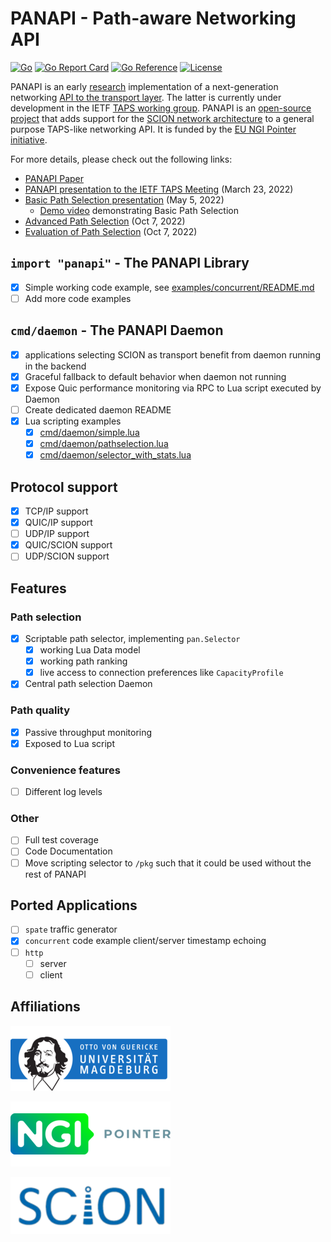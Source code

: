 # PANAPI - Path-aware Networking API

[![Go](https://github.com/netsys-lab/panapi/actions/workflows/go.yml/badge.svg)](https://github.com/netsys-lab/panapi/actions/workflows/go.yml)
[![Go Report Card](https://goreportcard.com/badge/github.com/netsys-lab/panapi)](https://goreportcard.com/report/github.com/netsys-lab/panapi) 
[![Go Reference](https://pkg.go.dev/badge/github.com/netsys-lab/panapi.svg)](https://pkg.go.dev/github.com/netsys-lab/panapi)
[![License](https://img.shields.io/badge/License-Apache%202.0-blue.svg)](LICENSE)

PANAPI is an early [research](https://dl.acm.org/doi/10.1145/3472727.3472808) implementation of a next-generation networking [API to the transport layer](https://www.ietf.org/archive/id/draft-ietf-taps-interface-13.html). The latter is currently under development in the IETF [TAPS working group](https://datatracker.ietf.org/wg/taps/about/). PANAPI is an [open-source project](https://www.ngi.eu/funded_solution/ngi-pointer-project-33/) that adds support for the [SCION network architecture](https://scion-architecture.net/) to a general purpose TAPS-like networking API. It is funded by the [EU NGI Pointer initiative](https://pointer.ngi.eu/).

For more details, please check out the following links: 
* [PANAPI Paper](https://dl.acm.org/doi/pdf/10.1145/3472727.3472808)
* [PANAPI presentation to the IETF TAPS Meeting](assets/TAPS-presentation.pdf) (March 23, 2022)
* [Basic Path Selection presentation](assets/presentation.pdf) (May 5, 2022)
  * [Demo video](https://www.youtube.com/watch?v=2_I7xbsk89I) demonstrating Basic Path Selection
* [Advanced Path Selection](assets/Presentation_Milestone3.pdf) (Oct 7, 2022)
* [Evaluation of Path Selection](assets/Presentation_Milestone4.pdf) (Oct 7, 2022)

## `import "panapi"` - The PANAPI Library

* [x] Simple working code example, see [examples/concurrent/README.md](examples/concurrent/README.md)
* [ ] Add more code examples

## `cmd/daemon` - The PANAPI Daemon

* [x] applications selecting SCION as transport benefit from daemon running in the backend
* [x] Graceful fallback to default behavior when daemon not running
* [x] Expose Quic performance monitoring via RPC to Lua script executed by Daemon
* [ ] Create dedicated daemon README
* [x] Lua scripting examples 
  * [x] [cmd/daemon/simple.lua](cmd/daemon/simple.lua)
  * [x] [cmd/daemon/pathselection.lua](cmd/daemon/pathselection.lua)
  * [x] [cmd/daemon/selector_with_stats.lua](cmd/daemon/selector_with_stats.lua)

## Protocol support

- [x] TCP/IP support
- [x] QUIC/IP support
- [ ] UDP/IP support
- [x] QUIC/SCION support
- [ ] UDP/SCION support

## Features

### Path selection

- [x] Scriptable path selector, implementing `pan.Selector`
  - [x] working Lua Data model
  - [x] working path ranking
  - [x] live access to connection preferences like `CapacityProfile`
- [x] Central path selection Daemon

### Path quality

- [x] Passive throughput monitoring
- [x] Exposed to Lua script

### Convenience features
- [ ] Different log levels

### Other
- [ ] Full test coverage
- [ ] Code Documentation
- [ ] Move scripting selector to `/pkg` such that it could be used without the rest of PANAPI

## Ported Applications
- [ ] `spate` traffic generator
- [x] `concurrent` code example client/server timestamp echoing
- [ ] `http`
  - [ ] server
  - [ ] client

## Affiliations

[![OVGU](assets/ovgu-small.png)](https://netsys.ovgu.de)

[![NGI Pointer](assets/NGI-Pointer-logo-small.png)](https://pointer.ngi.eu)

[![SCION](assets/scion-small.png)](https://scion-architecture.net)
